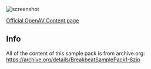 ![screenshot](https://raw.github.com/harryhaaren/openAV-Content/breaks/openAV-breaks/.image/breaks.png "OpenAV Breaks")

[Official OpenAV Content page](http://openavproductions.com/content "OpenAV Content")

Info
----
All of the content of this sample pack is from archive.org:
https://archive.org/details/BreakbeatSamplePack1-8zip
